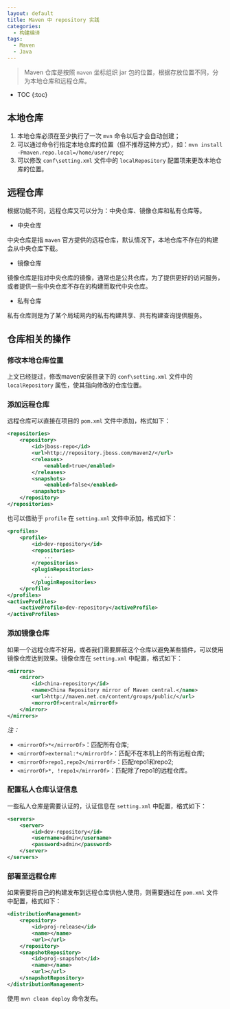 ```yaml
---
layout: default
title: Maven 中 repository 实践
categories: 
  - 构建编译
tags: 
  - Maven
  - Java
---
```


> Maven 仓库是按照 `maven` 坐标组织 jar 包的位置，根据存放位置不同，分为本地仓库和远程仓库。

<!-- more -->
* TOC
{:toc}

## 本地仓库

1. 本地仓库必须在至少执行了一次 `mvn` 命令以后才会自动创建；
2. 可以通过命令行指定本地仓库的位置（但不推荐这种方式），如：`mvn install -Pmaven.repo.local=/home/user/repo`;
3. 可以修改 `conf\setting.xml` 文件中的 `localRepository` 配置项来更改本地仓库的位置。

## 远程仓库

根据功能不同，远程仓库又可以分为：中央仓库、镜像仓库和私有仓库等。

- 中央仓库

中央仓库是指 `maven` 官方提供的远程仓库，默认情况下，本地仓库不存在的构建会从中央仓库下载。

- 镜像仓库

镜像仓库是指对中央仓库的镜像，通常也是公共仓库，为了提供更好的访问服务，或者提供一些中央仓库不存在的构建而取代中央仓库。

- 私有仓库

私有仓库则是为了某个局域网内的私有构建共享、共有构建查询提供服务。

## 仓库相关的操作

### 修改本地仓库位置

上文已经提过，修改maven安装目录下的 `conf\setting.xml` 文件中的 `localRepository` 属性，使其指向修改的仓库位置。

### 添加远程仓库

远程仓库可以直接在项目的 `pom.xml` 文件中添加，格式如下：

```xml
<repositories>
	<repository>
		<id>jboss-repo</id>
		<url>http://repository.jboss.com/maven2/</url>
		<releases>
			<enabled>true</enabled>
		</releases>
		<snapshots>
			<enabled>false</enabled>
		<snapshots>
	</repository>
</repositories>
```

也可以借助于 `profile` 在 `setting.xml` 文件中添加，格式如下：

```xml
<profiles>
	<profile>
		<id>dev-repository</id>
		<repositories>
			...
		</repositories>
		<pluginRepositories>
			...
		</pluginRepositories>
	</profile>
</profiles>
<activeProfiles>
	<activeProfile>dev-repository</activeProfile>
</activeProfiles>
```

### 添加镜像仓库

如果一个远程仓库不好用，或者我们需要屏蔽这个仓库以避免某些插件，可以使用镜像仓库达到效果。镜像仓库在 `setting.xml` 中配置，格式如下：

```xml
<mirrors>
	<mirror>
		<id>china-repository</id>
		<name>China Repository mirror of Maven central.</name>
		<url>http://maven.net.cn/content/groups/public/</url>
		<morrorOf>central</mirrorOf>
	</mirror>
</mirrors>
```

*注：*
+ `<mirrorOf>*</mirrorOf>`：匹配所有仓库;
+ `<mirrorOf>external:*</mirrorOf>`：匹配不在本机上的所有远程仓库;
+ `<mirrorOf>repo1,repo2</mirrorOf>`：匹配repo1和repo2;
+ `<mirrorOf>*, !repo1</mirrorOf>`：匹配除了repo1的远程仓库。


### 配置私人仓库认证信息

一些私人仓库是需要认证的，认证信息在 `setting.xml` 中配置，格式如下：

```xml
<servers>
	<server>
		<id>dev-repository</id>
		<username>admin</username>
		<password>admin</password>
	</server>
</servers>
```

### 部署至远程仓库

如果需要将自己的构建发布到远程仓库供他人使用，则需要通过在 `pom.xml` 文件中配置，格式如下：

```xml
<distributionManagement>
	<repository>
		<id>proj-release</id>
		<name></name>
		<url></url>
	</repository>
	<snapshotRepository>
		<id>proj-snapshot</id>
		<name></name>
		<url></url>
	</snapshotRepository>
</distributionManagement>
```

使用 `mvn clean deploy` 命令发布。
